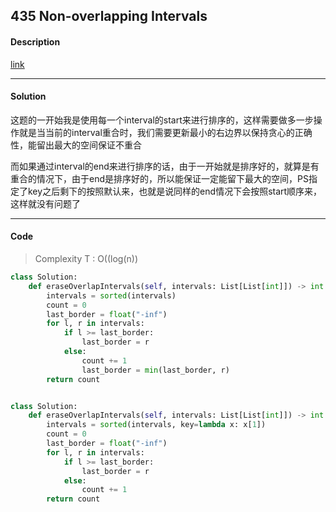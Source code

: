 ## 435 Non-overlapping Intervals

#### Description

[link](https://leetcode.com/problems/non-overlapping-intervals/)

---

#### Solution

这题的一开始我是使用每一个interval的start来进行排序的，这样需要做多一步操作就是当当前的interval重合时，我们需要更新最小的右边界以保持贪心的正确性，能留出最大的空间保证不重合

而如果通过interval的end来进行排序的话，由于一开始就是排序好的，就算是有重合的情况下，由于end是排序好的，所以能保证一定能留下最大的空间，PS指定了key之后剩下的按照默认来，也就是说同样的end情况下会按照start顺序来，这样就没有问题了

---

#### Code

> Complexity T : O((log(n))

```python
class Solution:
    def eraseOverlapIntervals(self, intervals: List[List[int]]) -> int:
        intervals = sorted(intervals)
        count = 0
        last_border = float("-inf")
        for l, r in intervals:
            if l >= last_border:
                last_border = r
            else:
                count += 1
                last_border = min(last_border, r)
        return count


class Solution:
    def eraseOverlapIntervals(self, intervals: List[List[int]]) -> int:
        intervals = sorted(intervals, key=lambda x: x[1])
        count = 0
        last_border = float("-inf")
        for l, r in intervals:
            if l >= last_border:
                last_border = r
            else:
                count += 1
        return count
```
